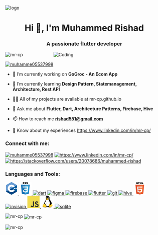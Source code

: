 ![logo](https://github.com/mr-cp/mr-cp/blob/main/image%20(1).png)
<h1 align="center">Hi 👋, I'm Muhammed Rishad</h1>
<h3 align="center">A passionate flutter developer</h3>
<img align="right" alt="Coding" width="350" src="https://cdn.dribbble.com/users/1162077/screenshots/3848914/programmer.gif">


<p align="left"> <img src="https://komarev.com/ghpvc/?username=mr-cp&label=Profile%20views&color=0e75b6&style=flat" alt="mr-cp" /> </p>

<p align="left"> <a href="https://twitter.com/muhamme05537998" target="blank"><img src="https://img.shields.io/twitter/follow/muhamme05537998?logo=twitter&style=for-the-badge" alt="muhamme05537998" /></a> </p>

- 🔭 I’m currently working on **GoGroc - An Ecom App**

- 🌱 I’m currently learning **Design Pattern, Statemanagement, Architecture, Rest API**

- 👨‍💻 All of my projects are available at mr-cp.github.io

- 💬 Ask me about **Flutter, Dart, Architecture Patterns, Firebase, Hive**

- 📫 How to reach me **rishad551@gmail.com**

- 📄 Know about my experiences https://www.linkedin.com/in/mr-cp/

<h3 align="left">Connect with me:</h3>
<p align="left">
<a href="https://twitter.com/muhamme05537998" target="blank"><img align="center" src="https://raw.githubusercontent.com/rahuldkjain/github-profile-readme-generator/master/src/images/icons/Social/twitter.svg" alt="muhamme05537998" height="30" width="40" /></a>
<a href="https://linkedin.com/in/https://www.linkedin.com/in/mr-cp/" target="blank"><img align="center" src="https://raw.githubusercontent.com/rahuldkjain/github-profile-readme-generator/master/src/images/icons/Social/linked-in-alt.svg" alt="https://www.linkedin.com/in/mr-cp/" height="30" width="40" /></a>
<a href="https://stackoverflow.com/users/https://stackoverflow.com/users/20078686/muhammed-rishad" target="blank"><img align="center" src="https://raw.githubusercontent.com/rahuldkjain/github-profile-readme-generator/master/src/images/icons/Social/stack-overflow.svg" alt="https://stackoverflow.com/users/20078686/muhammed-rishad" height="30" width="40" /></a>
</p>

<h3 align="left">Languages and Tools:</h3>
<p align="left"> <a href="https://www.w3schools.com/cpp/" target="_blank" rel="noreferrer"> <img src="https://raw.githubusercontent.com/devicons/devicon/master/icons/cplusplus/cplusplus-original.svg" alt="cplusplus" width="40" height="40"/> </a> <a href="https://www.w3schools.com/css/" target="_blank" rel="noreferrer"> <img src="https://raw.githubusercontent.com/devicons/devicon/master/icons/css3/css3-original-wordmark.svg" alt="css3" width="40" height="40"/> </a> <a href="https://dart.dev" target="_blank" rel="noreferrer"> <img src="https://www.vectorlogo.zone/logos/dartlang/dartlang-icon.svg" alt="dart" width="40" height="40"/> </a> <a href="https://www.figma.com/" target="_blank" rel="noreferrer"> <img src="https://www.vectorlogo.zone/logos/figma/figma-icon.svg" alt="figma" width="40" height="40"/> </a> <a href="https://firebase.google.com/" target="_blank" rel="noreferrer"> <img src="https://www.vectorlogo.zone/logos/firebase/firebase-icon.svg" alt="firebase" width="40" height="40"/> </a> <a href="https://flutter.dev" target="_blank" rel="noreferrer"> <img src="https://www.vectorlogo.zone/logos/flutterio/flutterio-icon.svg" alt="flutter" width="40" height="40"/> </a> <a href="https://git-scm.com/" target="_blank" rel="noreferrer"> <img src="https://www.vectorlogo.zone/logos/git-scm/git-scm-icon.svg" alt="git" width="40" height="40"/> </a> <a href="https://hive.apache.org/" target="_blank" rel="noreferrer"> <img src="https://www.vectorlogo.zone/logos/apache_hive/apache_hive-icon.svg" alt="hive" width="40" height="40"/> </a> <a href="https://www.w3.org/html/" target="_blank" rel="noreferrer"> <img src="https://raw.githubusercontent.com/devicons/devicon/master/icons/html5/html5-original-wordmark.svg" alt="html5" width="40" height="40"/> </a> <a href="https://www.invisionapp.com/" target="_blank" rel="noreferrer"> <img src="https://www.vectorlogo.zone/logos/invisionapp/invisionapp-icon.svg" alt="invision" width="40" height="40"/> </a> <a href="https://developer.mozilla.org/en-US/docs/Web/JavaScript" target="_blank" rel="noreferrer"> <img src="https://raw.githubusercontent.com/devicons/devicon/master/icons/javascript/javascript-original.svg" alt="javascript" width="40" height="40"/> </a> <a href="https://www.linux.org/" target="_blank" rel="noreferrer"> <img src="https://raw.githubusercontent.com/devicons/devicon/master/icons/linux/linux-original.svg" alt="linux" width="40" height="40"/> </a> <a href="https://www.sqlite.org/" target="_blank" rel="noreferrer"> <img src="https://www.vectorlogo.zone/logos/sqlite/sqlite-icon.svg" alt="sqlite" width="40" height="40"/> </a> </p>

<p><img align="left" src="https://github-readme-stats.vercel.app/api/top-langs?username=mr-cp&show_icons=true&locale=en&layout=compact" alt="mr-cp" /></p>

<p>&nbsp;<img align="center" src="https://github-readme-stats.vercel.app/api?username=mr-cp&show_icons=true&locale=en" alt="mr-cp" /></p>

<p><img align="center" src="https://github-readme-streak-stats.herokuapp.com/?user=mr-cp&" alt="mr-cp" /></p>

